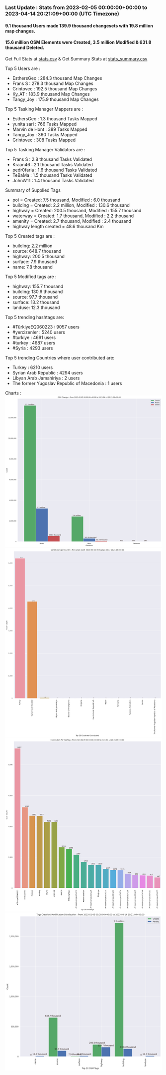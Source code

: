 ### Last Update : Stats from 2023-02-05 00:00:00+00:00 to 2023-04-14 20:21:09+00:00 (UTC Timezone)

#### 9.1 thousand Users made 139.9 thousand changesets with 19.8 million map changes.
#### 15.6 million OSM Elements were Created, 3.5 million Modified & 631.8 thousand Deleted.
Get Full Stats at [stats.csv](/stats/turkeyeq/Daily/stats.csv)
 & Get Summary Stats at [stats_summary.csv](/stats/turkeyeq/Daily/stats_summary.csv)

Top 5 Users are : 
- EsthersGeo : 284.3 thousand Map Changes
- Frans S : 278.3 thousand Map Changes
- Grintovec : 192.5 thousand Map Changes
- Ky_AT : 183.9 thousand Map Changes
- Tangy_Joy : 175.9 thousand Map Changes

Top 5 Tasking Manager Mappers are : 
- EsthersGeo : 1.3 thousand Tasks Mapped
- yunita sari : 766 Tasks Mapped
- Marvin de Hont : 389 Tasks Mapped
- Tangy_Joy : 360 Tasks Mapped
- Grintovec : 308 Tasks Mapped

Top 5 Tasking Manager Validators are : 
- Frans S : 2.8 thousand Tasks Validated
- Kraan46 : 2.1 thousand Tasks Validated
- pedr0faria : 1.6 thousand Tasks Validated
- TeBaMa : 1.5 thousand Tasks Validated
- JohnW11 : 1.4 thousand Tasks Validated

Summary of Supplied Tags
- poi = Created: 7.5 thousand, Modified : 6.0 thousand
- building = Created: 2.2 million, Modified : 130.6 thousand
- highway = Created: 200.5 thousand, Modified : 155.7 thousand
- waterway = Created: 1.7 thousand, Modified : 2.2 thousand
- amenity = Created: 2.7 thousand, Modified : 2.4 thousand
- highway length created = 48.6 thousand Km


Top 5 Created tags are :
- building: 2.2 million
- source: 648.7 thousand
- highway: 200.5 thousand
- surface: 7.9 thousand
- name: 7.8 thousand


Top 5 Modified tags are :
- highway: 155.7 thousand
- building: 130.6 thousand
- source: 97.7 thousand
- surface: 13.2 thousand
- landuse: 12.3 thousand


Top 5 trending hashtags are:
- #TürkiyeEQ060223 : 9057 users
- #yercizenler : 5240 users
- #turkiye : 4691 users
- #turkey : 4687 users
- #Syria : 4293 users


Top 5 trending Countries where user contributed are:
- Turkey : 6210 users
- Syrian Arab Republic : 4294 users
- Libyan Arab Jamahiriya : 2 users
- The former Yugoslav Republic of Macedonia : 1 users


 Charts : 
![Alt text](./stats_osm_changes.png) 
![Alt text](./stats_users_per_country.png) 
![Alt text](./stats_users_per_hashtag.png) 
![Alt text](./stats_tags.png) 
